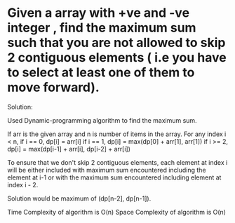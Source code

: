 # Given a array with +ve and -ve integer , find the maximum sum such that you are not allowed to skip 2 contiguous elements ( i.e you have to select at least one of them to move forward).

Solution:

Used Dynamic-programming algorithm to find the maximum sum.

If arr is the given array and n is number of items in the array.
For any index i < n, 
if i == 0,  dp[i] = arr[i] 
if i == 1,  dp[i] = max(dp[0] + arr[1], arr[1])
if i >= 2,  dp[i] = max(dp[i-1] + arr[i], dp[i-2] + arr[i])

To ensure that we don't skip 2 contiguous elements, each element at index i will be either included with maximum sum 
encountered including the element at i-1 or with the maximum sum encountered including element at index i - 2.

Solution would be maximum of (dp[n-2], dp[n-1]).

Time Complexity of algorithm is O(n)
Space Complexity of algorithm is O(n)
           
